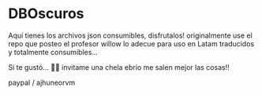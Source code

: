 # DBOscuros
Aquí tienes los archivos json consumibles, disfrutalos!
originalmente use el repo que posteo el profesor willow
lo adecue para uso en Latam
traducidos y totalmente consumibles...


Si te gustó... 🍺🍻 invitame una chela
ebrio me salen mejor las cosas!!

paypal / ajhuneorvm

